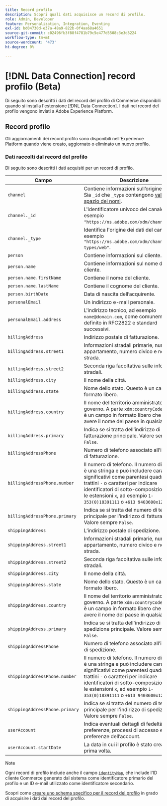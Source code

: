 ```yaml
---
title: Record profilo
description: Scopri quali dati acquisisce un record di profilo.
role: Admin, Developer
feature: Personalization, Integration, Eventing
exl-id: bd04730d-e37a-48a9-822b-0f4aa68a4651
source-git-commit: c02496fb3f88f4781b79c5e477d5508c3e3d5224
workflow-type: tm+mt
source-wordcount: '473'
ht-degree: 0%

---
```


# [!DNL Data Connection] record profilo (Beta)

Di seguito sono descritti i dati del record del profilo di Commerce disponibili quando si installa l&#39;estensione [!DNL Data Connection]. I dati nei record del profilo vengono inviati a Adobe Experience Platform.

## Record profilo

Gli aggiornamenti dei record profilo sono disponibili nell’Experience Platform quando viene creato, aggiornato o eliminato un nuovo profilo.

### Dati raccolti dal record del profilo

Di seguito sono descritti i dati acquisiti per un record di profilo.

| Campo | Descrizione |
|---|---|
| `channel` | Contiene informazioni sull’origine dei dati. Sia `_id` che `_type` contengono [valori con spazio dei nomi](https://experienceleague.adobe.com/en/docs/experience-platform/xdm/schema/namespaces). |
| `channel._id` | L&#39;identificatore univoco del canale, ad esempio `"https://ns.adobe.com/xdm/channels/web"`. |
| `channel._type` | Identifica l&#39;origine dei dati del canale, ad esempio `"https://ns.adobe.com/xdm/channel-types/web"`. |
| `person` | Contiene informazioni sul cliente. |
| `person.name` | Contiene informazioni sul nome del cliente. |
| `person.name.firstName` | Contiene il nome del cliente. |
| `person.name.lastName` | Contiene il cognome del cliente. |
| `person.birthDate` | Data di nascita dell’acquirente. |
| `personalEmail` | Un indirizzo e-mail personale. |
| `personalEmail.address` | L&#39;indirizzo tecnico, ad esempio `name@domain.com`, come comunemente definito in RFC2822 e standard successivi. |
| `billingAddress` | Indirizzo postale di fatturazione. |
| `billingAddress.street1` | Informazioni stradali primarie, numero di appartamento, numero civico e nome della strada. |
| `billingAddress.street2` | Seconda riga facoltativa sulle informazioni stradali. |
| `billingAddress.city` | Il nome della città. |
| `billingAddress.state` | Nome dello stato. Questo è un campo in formato libero. |
| `billingAddress.country` | Il nome del territorio amministrato dal governo. A parte `xdm:countryCode`, questo è un campo in formato libero che può avere il nome del paese in qualsiasi lingua. |
| `billingAddress.primary` | Indica se si tratta dell’indirizzo di fatturazione principale. Valore sempre `False`. |
| `billingAddressPhone` | Numero di telefono associato all’indirizzo di fatturazione. |
| `billingAddressPhone.number` | Il numero di telefono. Il numero di telefono è una stringa e può includere caratteri significativi come parentesi quadre `()`, trattini `-` o caratteri per indicare identificatori di sotto-composizione come le estensioni `x`, ad esempio `1-353(0)18391111` o `+613 9403600x1234`. |
| `billingAddressPhone.primary` | Indica se si tratta del numero di telefono principale per l’indirizzo di fatturazione. Valore sempre `False`. |
| `shippingAddress` | L’indirizzo postale di spedizione. |
| `shippingAddress.street1` | Informazioni stradali primarie, numero di appartamento, numero civico e nome della strada. |
| `shippingAddress.street2` | Seconda riga facoltativa sulle informazioni stradali. |
| `shippingAddress.city` | Il nome della città. |
| `shippingAddress.state` | Nome dello stato. Questo è un campo in formato libero. |
| `shippingAddress.country` | Il nome del territorio amministrato dal governo. A parte `xdm:countryCode`, questo è un campo in formato libero che può avere il nome del paese in qualsiasi lingua. |
| `shippingAddress.primary` | Indica se si tratta dell&#39;indirizzo di spedizione principale. Valore sempre `False`. |
| `shippingAddressPhone` | Numero di telefono associato all’indirizzo di spedizione. |
| `shippingAddressPhone.number` | Il numero di telefono. Il numero di telefono è una stringa e può includere caratteri significativi come parentesi quadre `()`, trattini `-` o caratteri per indicare identificatori di sotto-composizione come le estensioni `x`, ad esempio `1-353(0)18391111` o `+613 9403600x1234`. |
| `shippingAddressPhone.primary` | Indica se si tratta del numero di telefono principale per l&#39;indirizzo di spedizione. Valore sempre `False`. |
| `userAccount` | Indica eventuali dettagli di fedeltà, preferenze, processi di accesso e altre preferenze dell’account. |
| `userAccount.startDate` | La data in cui il profilo è stato creato per la prima volta. |

>[!NOTE]
>
>Ogni record di profilo include anche il campo [`identityMap`](https://experienceleague.adobe.com/en/docs/experience-platform/xdm/field-groups/profile/identitymap), che include l&#39;ID cliente Commerce generato dal sistema come identificatore primario del profilo e un ID e-mail utilizzato come identificatore secondario.

Scopri come [creare uno schema specifico per il record del profilo](profile-data.md) in grado di acquisire i dati dai record del profilo.
